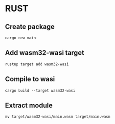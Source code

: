 # RUST

## Create package
```
cargo new main
```

## Add wasm32-wasi target
```
rustup target add wasm32-wasi
```

## Compile to wasi
```
cargo build --target wasm32-wasi
```

## Extract module
```
mv target/wasm32-wasi/main.wasm target/main.wasm
```
